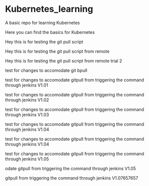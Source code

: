 # Kubernetes_learning
A basic repo for learning Kubernetes

Here you can find the basics for Kubernetes

Hey this is for testing the git pull script

Hey this is for testing the git pull script from remote


Hey this is for testing the git pull script from remote trial 2

test for changes to accomodate git bpull

test for changes to accomodate gitpull from triggering the command through jenkins V1.01

test for changes to accomodate gitpull from triggering the command through jenkins V1.02

test for changes to accomodate gitpull from triggering the command through jenkins V1.03

test for changes to accomodate gitpull from triggering the command through jenkins V1.04

test for changes to accomodate gitpull from triggering the command through jenkins V1.04

test for changes to accomodate gitpull from triggering the command through jenkins V1.05

odate gitpull from triggering the command through jenkins V1.05

gitpull from triggering the command through jenkins V1.07657657









